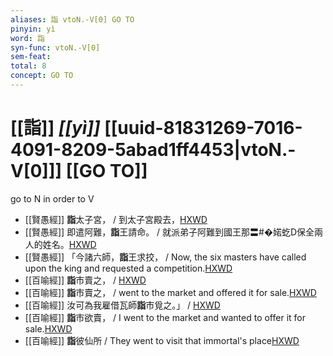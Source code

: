 ```yaml
---
aliases: 詣 vtoN.-V[0] GO TO
pinyin: yì
word: 詣
syn-func: vtoN.-V[0]
sem-feat: 
total: 8
concept: GO TO 
---
```

# [[詣]] *[[yì]]*  [[uuid-81831269-7016-4091-8209-5abad1ff4453|vtoN.-V[0]]] [[GO TO]]
go to N in order to V
 - [[賢愚經]] **詣**太子宮， / 到太子宮殿去，[HXWD](https://hxwd.org/textview.html?location=KR6b0059_T_001-0350c.71)
 - [[賢愚經]] 即遣阿難，**詣**王請命。 / 就派弟子阿難到國王那〓#�婼虼D保全兩人的姓名。[HXWD](https://hxwd.org/textview.html?location=KR6b0059_T_001-0352b.56)
 - [[賢愚經]] 「今諸六師，**詣**王求挍， / Now, the six masters have called upon the king and requested a competition.[HXWD](https://hxwd.org/textview.html?location=KR6b0059_T_010-0420a.33)
 - [[百喻經]] **詣**市賣之， / [HXWD](https://hxwd.org/textview.html?location=KR6b0066_T_002-0546b.30)
 - [[百喻經]] **詣**市賣之， / went to the market and offered it for sale.[HXWD](https://hxwd.org/textview.html?location=KR6b0066_T_002-0546c.5)
 - [[百喻經]] 汝可為我雇借瓦師**詣**市覓之。」 / [HXWD](https://hxwd.org/textview.html?location=KR6b0066_T_002-0547c.27)
 - [[百喻經]] **詣**市欲賣， / I went to the market and wanted to offer it for sale.[HXWD](https://hxwd.org/textview.html?location=KR6b0066_T_002-0547c.40)
 - [[百喻經]] **詣**彼仙所 / They went to visit that immortal's place[HXWD](https://hxwd.org/textview.html?location=KR6b0066_T_003-0550c.10)